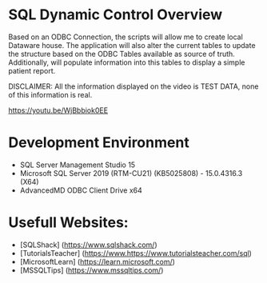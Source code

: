 # SQL Dynamic Control Overview

Based on an ODBC Connection, the scripts will allow me to create local Dataware house. The application will also alter the current tables to update the structure based on the ODBC Tables available as source of truth. Additionally, will populate information into this tables to display a simple patient report.

DISCLAIMER: All the information displayed on the video is TEST DATA, none of this information is real.

https://youtu.be/WjBbbiok0EE

# Development Environment

* SQL Server Management Studio 15
* Microsoft SQL Server 2019 (RTM-CU21) (KB5025808) - 15.0.4316.3 (X64)  
* AdvancedMD ODBC Client Drive x64

# Usefull Websites:
* [SQLShack] (https://www.sqlshack.com/)
* [TutorialsTeacher] (https://www.https://www.tutorialsteacher.com/sql)
* [MicrosoftLearn] (https://learn.microsoft.com/)
* [MSSQLTips] (https://www.mssqltips.com/)
